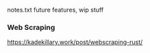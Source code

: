 notes.txt
future features, wip stuff

### Web Scraping
https://kadekillary.work/post/webscraping-rust/

